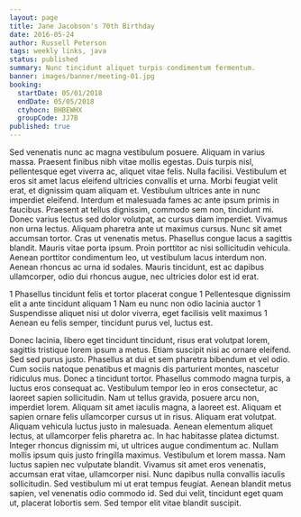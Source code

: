 ```yaml
---
layout: page
title: Jane Jacobson's 70th Birthday
date: 2016-05-24
author: Russell Peterson
tags: weekly links, java
status: published
summary: Nunc tincidunt aliquet turpis condimentum fermentum.
banner: images/banner/meeting-01.jpg
booking:
  startDate: 05/01/2018
  endDate: 05/05/2018
  ctyhocn: BHBEWHX
  groupCode: JJ7B
published: true
---
```

Sed venenatis nunc ac magna vestibulum posuere. Aliquam in varius massa. Praesent finibus nibh vitae mollis egestas. Duis turpis nisl, pellentesque eget viverra ac, aliquet vitae felis. Nulla facilisi. Vestibulum et eros sit amet lacus eleifend ultricies convallis et urna. Morbi feugiat velit erat, et dignissim quam aliquam et. Vestibulum ultrices ante in nunc imperdiet eleifend. Interdum et malesuada fames ac ante ipsum primis in faucibus. Praesent at tellus dignissim, commodo sem non, tincidunt mi. Donec varius lectus sed dolor volutpat, ac cursus diam imperdiet. Vivamus non urna lectus. Aliquam pharetra ante ut maximus cursus. Nunc sit amet accumsan tortor.
Cras ut venenatis metus. Phasellus congue lacus a sagittis blandit. Mauris vitae porta ipsum. Proin porttitor ac nisi sollicitudin vehicula. Aenean porttitor condimentum leo, ut vestibulum lacus interdum non. Aenean rhoncus ac urna id sodales. Mauris tincidunt, est ac dapibus ullamcorper, odio dui rhoncus augue, nec ultricies dolor est id erat.

1 Phasellus tincidunt felis et tortor placerat congue
1 Pellentesque dignissim elit a ante tincidunt aliquam
1 Nam eu nunc non odio lacinia auctor
1 Suspendisse aliquet nisi ut dolor viverra, eget facilisis velit maximus
1 Aenean eu felis semper, tincidunt purus vel, luctus est.

Donec lacinia, libero eget tincidunt tincidunt, risus erat volutpat lorem, sagittis tristique lorem ipsum a metus. Etiam suscipit nisi ac ornare eleifend. Sed sed purus justo. Phasellus at dui et sem pharetra bibendum et vel odio. Cum sociis natoque penatibus et magnis dis parturient montes, nascetur ridiculus mus. Donec a tincidunt tortor. Phasellus commodo magna turpis, a luctus eros consequat ac. Vestibulum tempor leo in eros consectetur, ac laoreet sapien sollicitudin. Nam ut tellus gravida, posuere arcu non, imperdiet lorem.
Aliquam sit amet iaculis magna, a laoreet est. Aliquam et sapien ornare felis ullamcorper cursus ut in risus. Aliquam erat volutpat. Aliquam vehicula luctus justo in malesuada. Aenean elementum aliquet lectus, at ullamcorper felis pharetra ac. In hac habitasse platea dictumst. Integer rhoncus dignissim mi, ut ultrices augue condimentum ac. Nullam mollis ipsum quis justo fringilla maximus. Vestibulum et lorem massa. Nam luctus sapien nec vulputate blandit. Vivamus sit amet eros venenatis, accumsan erat vitae, ullamcorper nisi. Nunc dapibus nulla convallis iaculis sollicitudin. Sed vestibulum mi ut erat tempus feugiat. Aenean blandit metus sapien, vel venenatis odio commodo id. Sed dui velit, tincidunt eget quam ut, placerat lobortis sem. Sed tempor elit vitae blandit suscipit.

